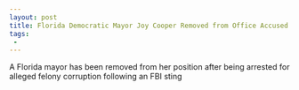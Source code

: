 ```yaml
---
layout: post
title: Florida Democratic Mayor Joy Cooper Removed from Office Accused of Corruption After FBI Sting
tags:
 -
---
```

A Florida mayor has been removed from her position after being arrested for alleged felony corruption following an FBI sting
